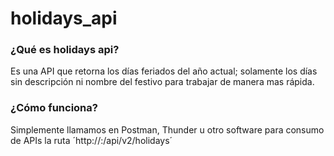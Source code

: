 # holidays_api

### ¿Qué es holidays api?  
Es una API que retorna los días feriados del año actual; solamente los días sin descripción ni nombre del festivo para trabajar de manera mas rápida.  
### ¿Cómo funciona?  
Simplemente llamamos en Postman, Thunder u otro software para consumo de APIs la ruta ´http://<host>:<port>/api/v2/holidays´
